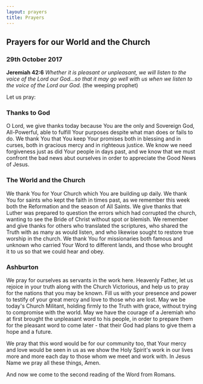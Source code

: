```yaml
---
layout: prayers
title: Prayers
---
```


## Prayers for our World and the Church 
### 29th October 2017
__Jeremiah 42:6__ _Whether it is pleasant or unpleasant, we will listen to the voice of the Lord our God...so that it may go well with us when we listen to the voice of the Lord our God._ (the weeping prophet)

Let us pray:
### Thanks to God
O Lord, we give thanks today because You are the only and Sovereign God, All-Powerful, able to fulfill Your purposes despite what man does or fails to do. We thank You that You keep Your promises both in blessing and in curses, both in gracious mercy and in righteous justice. We know we need forgiveness just as did Your people in days past, and we know that we must confront the bad news abut ourselves in order to appreciate the Good News of Jesus.

### The World and the Church
We thank You for Your Church which You are building up daily. We thank You for saints who kept the faith in times past, as we remember this week both the Reformation and the season of All Saints. We give thanks that Luther was prepared to question the errors which had corrupted the church, wanting to see the Bride of Christ without spot or blemish. We remember and give thanks for others who translated the scriptures, who shared the Truth with as many as would listen, and who likewise sought to restore true worship in the church. We thank You for missionaries both famous and unknown who carried Your Word to different lands, and those who brought it to us so that we could hear and obey.

### Ashburton
We pray for ourselves as servants in the work here. Heavenly Father, let us rejoice in your truth along with the Church Victorious, and help us to pray for the nations that you may be known. Fill us with your presence and power to testify of your great mercy and love to those who are lost. May we be today's Church Militant, holding firmly to the Truth with grace, without trying to compromise with the world. May we have the courage of a Jeremiah who at first brought the unpleasant word to his people, in order to prepare them for the pleasant word to come later - that their God had plans to give them a hope and a future.

We pray that this word would be for our community too, that Your mercy and love would be seen in us as we show the Holy Spirit's work in our lives more and more each day to those whom we meet and work with. In Jesus Name we pray all these things, Amen.

And now we come to the second reading of the Word from Romans.


